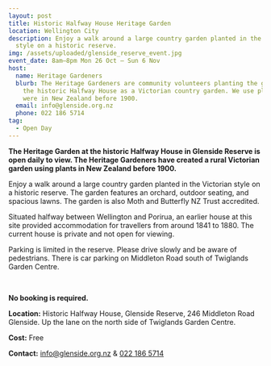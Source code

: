 ```yaml
---
layout: post
title: Historic Halfway House Heritage Garden
location: Wellington City
description: Enjoy a walk around a large country garden planted in the Victorian
  style on a historic reserve.
img: /assets/uploaded/glenside_reserve_event.jpg
event_date: 8am–8pm Mon 26 Oct – Sun 6 Nov
host:
  name: Heritage Gardeners
  blurb: The Heritage Gardeners are community volunteers planting the garden of
    the historic Halfway House as a Victorian country garden. We use plants that
    were in New Zealand before 1900.
  email: info@glenside.org.nz
  phone: 022 186 5714
tag:
  - Open Day
---
```

**The Heritage Garden at the historic Halfway House in Glenside Reserve is open daily to view. The Heritage Gardeners have created a rural Victorian garden using plants in New Zealand before 1900.** 

Enjoy a walk around a large country garden planted in the Victorian style on a historic reserve. The garden features an orchard, outdoor seating, and spacious lawns. The garden is also Moth and Butterfly NZ Trust accredited.

Situated halfway between Wellington and Porirua, an earlier house at this site provided accommodation for travellers from around 1841 to 1880. The current house is private and not open for viewing.

Parking is limited in the reserve.  Please drive slowly and be aware of pedestrians. There is car parking on Middleton Road south of Twiglands Garden Centre.

<br>

**No booking is required.** 

**Location:** Historic Halfway House, Glenside Reserve, 246 Middleton Road Glenside. Up the lane on the north side of Twiglands Garden Centre.

**Cost:** Free

**Contact:** [info@glenside.org.nz](mailto:info@glenside.org.nz) & [022 186 5714](<tel:022 186 5714>)